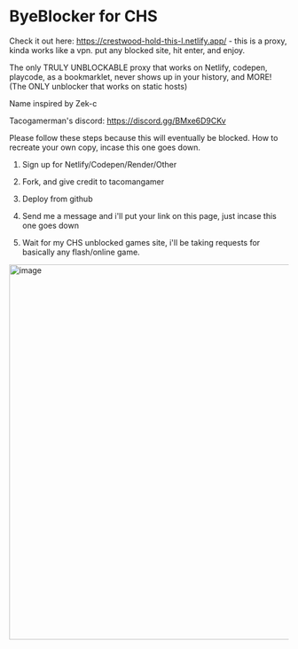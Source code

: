 # ByeBlocker for CHS
Check it out here: https://crestwood-hold-this-l.netlify.app/ - this is a proxy, kinda works like a vpn. put any blocked site, hit enter, and enjoy. 

The only TRULY UNBLOCKABLE proxy that works on Netlify, codepen, playcode, as a bookmarklet, never shows up in your history, and MORE! (The ONLY unblocker that works on static hosts)

Name inspired by Zek-c

Tacogamerman's discord: 
https://discord.gg/BMxe6D9CKv

Please follow these steps because this will eventually be blocked. 
How to recreate your own copy, incase this one goes down.

1. Sign up for Netlify/Codepen/Render/Other

2. Fork, and give credit to tacomangamer

3. Deploy from github

4. Send me a message and i'll put your link on this page, just incase this one goes down

5. Wait for my CHS unblocked games site, i'll be taking requests for basically any flash/online game. 

<img width="677" alt="image" src="https://github.com/Tacogamerman/ByeBlocker/assets/119009502/aebfcb59-4fc1-4d8b-bb19-527d16176458">
